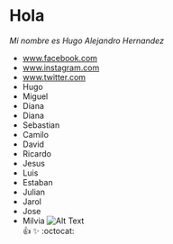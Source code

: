 # Hola  
*Mi nombre es Hugo Alejandro Hernandez*  
* www.facebook.com  
* www.instagram.com  
* www.twitter.com  
* Hugo  
* Miguel
* Diana  
* Diana  
* Sebastian  
* Camilo  
* David 
* Ricardo
* Jesus
* Luis
* Estaban
* Julian
* Jarol
* Jose
* Milvia
![Alt Text](https://elgaragehub.com/blog/content/images/2018/04/hello-world-2.png)  
:+1:
:sparkles:
:octocat:

